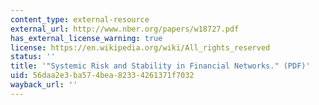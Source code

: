 ```yaml
---
content_type: external-resource
external_url: http://www.nber.org/papers/w18727.pdf
has_external_license_warning: true
license: https://en.wikipedia.org/wiki/All_rights_reserved
status: ''
title: '"Systemic Risk and Stability in Financial Networks." (PDF)'
uid: 56daa2e3-ba57-4bea-8233-4261371f7032
wayback_url: ''
---
```

